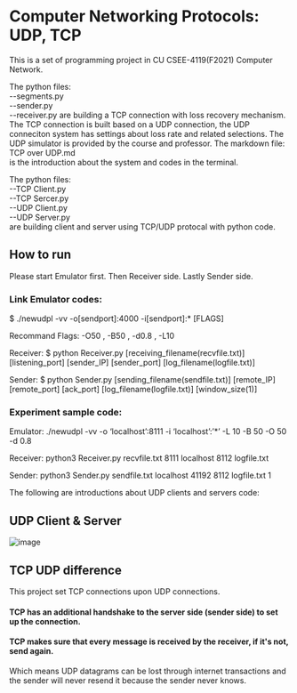 # Computer Networking Protocols: UDP, TCP
  
This is a set of programming project in CU CSEE-4119(F2021) Computer Network.

The python files:  
    --segments.py  
    --sender.py  
    --receiver.py
are building a TCP connection with loss recovery mechanism. The TCP connection is built based on a UDP connection, the UDP conneciton system has settings about loss rate and related selections. The UDP simulator is provided by the course and professor. The markdown file:  
    TCP over UDP.md  
is the introduction about the system and codes in the terminal.

The python files:  
    --TCP Client.py   
    --TCP Sercer.py  
    --UDP Client.py  
    --UDP Server.py  
are building client and server using TCP/UDP protocal with python code.

## How to run
Please start Emulator first.
Then Receiver side.
Lastly Sender side.


### Link Emulator codes: 

$ ./newudpl -vv -o[sendport]:4000 -i[sendport]:* [FLAGS]

Recommand Flags: -O50 , -B50 , -d0.8 , -L10

Receiver: $ python Receiver.py [receiving_filename(recvfile.txt)] [listening_port] [sender_IP] [sender_port] [log_filename(logfile.txt)]

Sender: $ python Sender.py [sending_filename(sendfile.txt)] [remote_IP] [remote_port] [ack_port] [log_filename(logfile.txt)] [window_size(1)]


### Experiment sample code:

Emulator: ./newudpl -vv -o ‘localhost’:8111 -i ‘localhost’:’*’ -L 10 -B 50 -O 50 -d 0.8

Receiver: python3 Receiver.py recvfile.txt 8111 localhost 8112 logfile.txt

Sender: python3 Sender.py sendfile.txt localhost 41192 8112 logfile.txt 1







The following are introductions about UDP clients and servers code:

## UDP Client & Server
![image](https://user-images.githubusercontent.com/116987376/199144275-b89bf64f-baf4-43ef-bf7e-3362bcb85815.png)

## TCP UDP difference
This project set TCP connections upon UDP connections.
#### TCP has an additional handshake to the server side (sender side) to set up the connection.
#### TCP makes sure that every message is received by the receiver, if it's not, send again.
Which means UDP datagrams can be lost through internet transactions and the sender will never resend it because the sender never knows.

